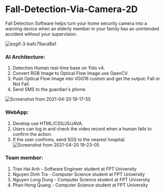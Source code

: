 # Fall-Detection-Via-Camera-2D
Fall Detection Software helps turn your home security camera into a warning device when an elderly member in your family has an unintended accident without your supervision.


![ezgif-3-bafc79acd8a1](https://user-images.githubusercontent.com/48562455/115393762-3d7f6b00-a20c-11eb-8ee9-3a69537e08be.gif)

### AI Architecture:
1. Detection Human real-time base on Yolo v4.
2. Convert RGB Image to Optical Flow Image use OpenCV.
3. Push Optical Flow Image into VGG16 custom and get the output: Fall or Not Fall.
4. Send SMS to the guardian's phone.

![Screenshot from 2021-04-20 19-17-55](https://user-images.githubusercontent.com/48562455/115394619-29883900-a20d-11eb-8c1a-17255ff706f1.png)

### WebApp:
1. Develop use HTML/CSS/JS/JAVA.
2. Users can log in and check the video record when a human falls to confirm the action.
3. If the user confirms, send SOS to the nearest hospital.
![Screenshot from 2021-04-20 19-23-05](https://user-images.githubusercontent.com/48562455/115395247-de225a80-a20d-11eb-9d72-393954997cd6.png)

### Team member:
1. Tran Hai Anh - Software Engineer student at FPT University
2. Nguyen Dinh Tra - Computer Science student at FPT University
3. Nguyen Long Dung - Computer Science student at FPT University
4. Phan Hong Quang - Computer Science student at FPT University


